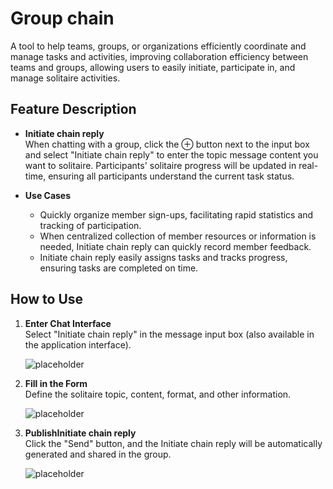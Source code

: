 # Group chain 
A tool to help teams, groups, or organizations efficiently coordinate and manage tasks and activities, improving collaboration efficiency between teams and groups, allowing users to easily initiate, participate in, and manage solitaire activities.

## Feature Description

- **Initiate chain reply**  
  When chatting with a group, click the ⊕ button next to the input box and select "Initiate chain reply" to enter the topic message content you want to solitaire. Participants' solitaire progress will be updated in real-time, ensuring all participants understand the current task status.

- **Use Cases**
   - Quickly organize member sign-ups, facilitating rapid statistics and tracking of participation.
   - When centralized collection of member resources or information is needed, Initiate chain reply can quickly record member feedback.
   - Initiate chain reply easily assigns tasks and tracks progress, ensuring tasks are completed on time.

## How to Use
 
1. **Enter Chat Interface**  
   Select "Initiate chain reply" in the message input box (also available in the application interface).
     
   ![placeholder](/images/en/en_im_pen_ic_22.png)

2. **Fill in the Form**  
   Define the solitaire topic, content, format, and other information.

   ![placeholder](/images/en/en_im_pen_ic_23.png)

3. **PublishInitiate chain reply**  
   Click the "Send" button, and the Initiate chain reply will be automatically generated and shared in the group.

   ![placeholder](/images/en/en_im_pen_ic_25.png)





